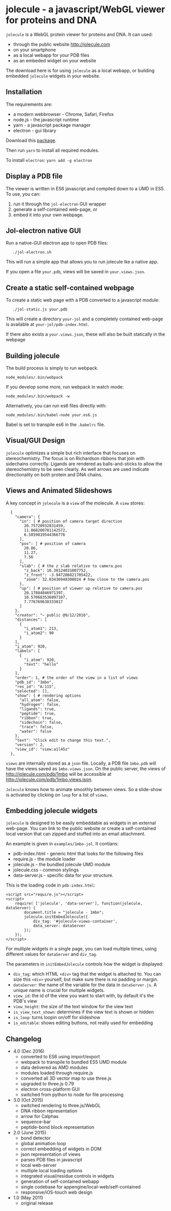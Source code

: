 

# jolecule - a javascript/WebGL viewer for proteins and DNA

`jolecule` is a WebGL protein viewer for proteins and DNA. It can used:

- through the public website <http://jolecule.com> 
- on your smartphone
- as a local webapp for your PDB files
- as an embeded widget on your website

The download here is for using `jolecule` as a local webapp,
or building embedded `jolecule` widgets in  your website.


## Installation

The requirements are:

- a modern webbrowser - Chrome, Safari, Firefox
- node.js - the javascript runtime
- yarn - a javascript package manager
- electron - gui library

Download this [package](https://github.com/boscoh/jolecule/archive/master.zip).

Then run `yarn` to install all required modules.

To install `electron`: `yarn add -g electron`

## Display a PDB file

The viewer is written in ES6 javascript and compiled down to a
UMD in ES5. To use, you can:

1. run it through the `jol-electron` GUI wrapper
2. generate a self-contained web-page, or
3. embed it into your own webpage.

## Jol-electron native GUI

Run a native-GUI electron app to open PDB files:

       ./jol-electron.sh

This will run a simple app that allows you to run jolecule lke a native app.

If you open a file `your.pdb`, views will be saved in `your.views.json`.

## Create a static self-contained webpage

To create a static web page with a PDB converted to a javascript module:

       ./jol-static.js your.pdb
    
This will create a directory `your-jol` and a completely contained
web-page is available at `your-jol/pdb-index.html`.

If there also exists a `your.views.json`, these will also be built
statically in the webpage


## Building jolecule

The build process is simply to run webpack.
 
    node_modules/.bin/webpack

If you develop some more, run webpack in watch mode:

    node_modules/.bin/webpack -w

Alternatively, you can run es6 files directly with:

    node_modules/.bin/babel-node your.es6.js

Babel is set to transpile es6 in the `.babelrc` file.

## Visual/GUI Design 

`jolecule` optimizes a simple but rich interface that focuses on
stereochemistry. The focus is on Richardson ribbons that join with
sidechains correctly. Ligands are rendered as balls-and-sticks to
allow the stereochemistry to be seen clearly.
As well arrows are used indicate directionality
on both protein and DNA chains.


## Views and Animated Slideshows

A key concept in `jolecule` is a `view` of the molecule. A `view` stores:

      {
        "camera": {
          "in": [ # position of camera target direction
            20.75720932831459,
            11.068200781142572,
            6.5859819544366776
          ],
          "pos": [ # position of camera
            20.86,
            11.27,
            7.56
          ],
          "slab": { # the z slab relative to camera.pos
            "z_back": 16.38124031007752,
            "z_front": -3.947286821705422,
            "zoom": 32.03436948308024 # how close to the camera.pos
          },
          "up": [ # position of viewer up relative to camera.pos
            20.17884846971397,
            10.570683536097107,
            7.776769638333817
          ]
        },
        "creator": "~ public @9/12/2016",
        "distances": [
          {
            "i_atom1": 213,
            "i_atom2": 90
          }
        ],
        "i_atom": 920,
        "labels": [
          {
            "i_atom": 920,
            "text": "hello"
          }
        ],
        "order": 1, # the order of the view in a list of views
        "pdb_id": "1mbo",
        "res_id": "A:115",
        "selected": [],
        "show": { # rendering options
          "all_atom": false,
          "hydrogen": false,
          "ligands": true,
          "peptide": true,
          "ribbon": true,
          "sidechain": false,
          "trace": false,
          "water": false
        },
        "text": "Click edit to change this text.",
        "version": 2,
        "view_id": "view:a1l45z"
      },

`views` are internally stored as a `json` file. Locally, a PDB file
`1mbo.pdb` will have the views saved as `1mbo.views.json`. On the public
server, the views of <http://jolecule.com/pdb/1mbo> will be
accessible at <http://jolecule.com/pdb/1mbo.views.json>.

`Jolecule` knows how to animate smoothly between views. So a slide-show
 is activated by clicking on `loop` for a list of `views`.


## Embedding jolecule widgets

`jolecule` is designed to be easily embeddable as widgets in an external
web-page. You can link to the public website or create a self-contained
local version that can zipped and stuffed into an email attachment.

An example is given in `examples/1mbo-jol`. It contians:

- pdb-index.html - generic html that looks for the following files
- require.js - the module loader
- jolecule.js - the bundled jolecule UMD module
- jolecule.css - common stylings
- data-server.js - specific data for your structure.

This is the loading code in `pdb-index.html`:

    <script src="require.js"></script>
    <script>
        require( ['jolecule', 'data-server'], function(jolecule, dataServer) {
            document.title = "jolecule - 1mbo";
            jolecule.initEmbedJolecule({
                div_tag: '#jolecule-views-container',
                data_server: dataServer
            });
        });
    </script>

For multiple widgets in a single page, you can load multiple times, using
different values for `dataServer` and `div_tag`.

The parameters in `initEmbedJolecule` controls how the widget is displayed:

- `div_tag`: which HTML `<div>` tag that the widget is attached to.
  You can size this `<div>` yourself, but make sure there is no
  padding or margin.
- `dataServer`: the name of the variable for the data in `dataServer.js`.
  A unique name is crucial for multiple widgets.
- `view_id`: the id of the view you want to start with, by default it's the PDB's view
- `view_height`: the size of the text window for the view text
- `is_view_text_shown`: determines if the view text is shown or hidden
- `is_loop`: turns loopin on/off for slideshow
- `is_editable`: shows editing buttons, not really used for embedding

## Changelog

- 4.0 (Dec 2016)
    - converted to ES6 using import/export
    - webpack to transpile to bundled ES5 UMD module
    - data delivered as AMD modules
    - modules loaded through require.js
    - converted all 3D vector map to use three.js
    - upgraded to three.js 0.79
    - electron cross-platform GUI
    - switched from python to node for file processing
- 3.0 (Oct 2015)
    - switched rendering to three.js/WebGL
    - DNA ribbon representation
    - arrow for Calphas
    - sequence-bar 
    - peptide-bond block representation
- 2.0 (June 2015)
	- bond detector 
	- global animation loop
	- correct embedding of widgets in DOM
	- json representation of views
	- parses PDB files in javascript
	- local web-server
	- multiple local loading options
	- integrated visual/residue controls in widgets
	- generation of self-contained webapp
	- single codebase for appengine/local-web/self-contained
	- responsive/iOS-touch web design
- 1.0 (May 2011) 
    - original release

